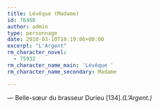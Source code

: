 ```yaml
---
title: Lévêque (Madame)
id: 76468
author: admin
type: personnage
date: 2010-03-10T10:19:06+00:00
excerpt: "L'Argent"
rm_character_novel:
  - 75932
rm_character_name_main: 'Lévêque '
rm_character_name_secondary: Madame

---
```

— Belle-sœur du brasseur Durieu [134]._(L&rsquo;Argent.)_